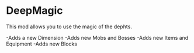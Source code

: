 # DeepMagic
This mod allows you to use the magic of the dephts.

-Adds a new Dimension
-Adds new Mobs and Bosses
-Adds new Items and Equipment
-Adds new Blocks